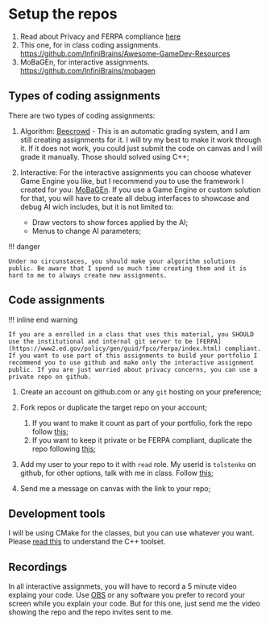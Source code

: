 # Setup the repos

1. Read about Privacy and FERPA compliance [here](../../../blog/posts/FerpaCompliance/FerpaCompliance.md)
2. This one, for in class coding assignments. https://github.com/InfiniBrains/Awesome-GameDev-Resources
3. MoBaGEn, for interactive assignments. https://github.com/InfiniBrains/mobagen

## Types of coding assignments

There are two types of coding assignments:

1. Algorithm: [Beecrowd](https://www.beecrowd.com.br/) - This is an automatic grading system, and I am still creating assignments for it. I will try my best to make it work through it. If it does not work, you could just submit the code on canvas and I will grade it manually. Those should solved using C++;
2. Interactive: For the interactive assignments you can choose whatever Game Engine you like, but I recommend you to use the framework I created for you: [MoBaGEn](https://github.com/InfiniBrains/mobagen). If you use a Game Engine or custom solution for that, you will have to create all debug interfaces to showcase and debug AI wich includes, but it is not limited to:

    - Draw vectors to show forces applied by the AI;
    - Menus to change AI parameters;

!!! danger

    Under no circunstaces, you should make your algorithm solutions public. Be aware that I spend so much time creating them and it is hard to me to always create new assignments.

## Code assignments

!!! inline end warning

    If you are a enrolled in a class that uses this material, you SHOULD use the institutional and internal git server to be [FERPA](https://www2.ed.gov/policy/gen/guid/fpco/ferpa/index.html) compliant. If you want to use part of this assignments to build your portfolio I recommend you to use github and make only the interactive assignment public. If you are just worried about privacy concerns, you can use a private repo on github.

1. Create an account on github.com or any `git` hosting on your preference;
2. Fork repos or duplicate the target repo on your account; 
   
    1. If you want to make it count as part of your portfolio, fork the repo follow [this](https://docs.github.com/en/get-started/quickstart/fork-a-repo);
    2. If you want to keep it private or be FERPA compliant, duplicate the repo following [this](https://docs.github.com/en/repositories/creating-and-managing-repositories/duplicating-a-repository);
   
3. Add my user to your repo to it with `read` role. My userid is `tolstenko` on github, for other options, talk with me in class. Follow [this](https://docs.github.com/en/repositories/managing-your-repositorys-settings-and-features/managing-repository-settings/managing-teams-and-people-with-access-to-your-repository);
4. Send me a message on canvas with the link to your repo;

## Development tools

I will be using CMake for the classes, but you can use whatever you want. Please [read this](../../intro/02-tooling/README.md) to understand the C++ toolset.

## Recordings

In all interactive assignmets, you will have to record a 5 minute video explaing your code. Use [OBS](https://obsproject.com/) or any software you prefer to record your screen while you explain your code. But for this one, just send me the video showing the repo and the repo invites sent to me.